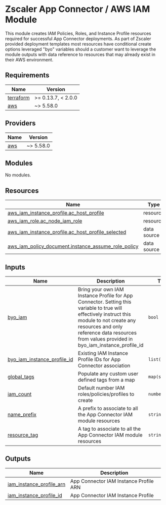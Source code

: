 # Zscaler App Connector / AWS IAM Module

This module creates IAM Policies, Roles, and Instance Profile resources required for successful App Connector deployments. As part of Zscaler provided deployment templates most resources have conditional create options leveraged "byo" variables should a customer want to leverage the module outputs with data reference to resources that may already exist in their AWS environment.

<!-- BEGINNING OF PRE-COMMIT-TERRAFORM DOCS HOOK -->
## Requirements

| Name | Version |
|------|---------|
| <a name="requirement_terraform"></a> [terraform](#requirement\_terraform) | >= 0.13.7, < 2.0.0 |
| <a name="requirement_aws"></a> [aws](#requirement\_aws) | ~> 5.58.0 |

## Providers

| Name | Version |
|------|---------|
| <a name="provider_aws"></a> [aws](#provider\_aws) | ~> 5.58.0 |

## Modules

No modules.

## Resources

| Name | Type |
|------|------|
| [aws_iam_instance_profile.ac_host_profile](https://registry.terraform.io/providers/hashicorp/aws/latest/docs/resources/iam_instance_profile) | resource |
| [aws_iam_role.ac_node_iam_role](https://registry.terraform.io/providers/hashicorp/aws/latest/docs/resources/iam_role) | resource |
| [aws_iam_instance_profile.ac_host_profile_selected](https://registry.terraform.io/providers/hashicorp/aws/latest/docs/data-sources/iam_instance_profile) | data source |
| [aws_iam_policy_document.instance_assume_role_policy](https://registry.terraform.io/providers/hashicorp/aws/latest/docs/data-sources/iam_policy_document) | data source |

## Inputs

| Name | Description | Type | Default | Required |
|------|-------------|------|---------|:--------:|
| <a name="input_byo_iam"></a> [byo\_iam](#input\_byo\_iam) | Bring your own IAM Instance Profile for App Connector. Setting this variable to true will effectively instruct this module to not create any resources and only reference data resources from values provided in byo\_iam\_instance\_profile\_id | `bool` | `false` | no |
| <a name="input_byo_iam_instance_profile_id"></a> [byo\_iam\_instance\_profile\_id](#input\_byo\_iam\_instance\_profile\_id) | Existing IAM Instance Profile IDs for App Connector association | `list(string)` | `null` | no |
| <a name="input_global_tags"></a> [global\_tags](#input\_global\_tags) | Populate any custom user defined tags from a map | `map(string)` | `{}` | no |
| <a name="input_iam_count"></a> [iam\_count](#input\_iam\_count) | Default number IAM roles/policies/profiles to create | `number` | `1` | no |
| <a name="input_name_prefix"></a> [name\_prefix](#input\_name\_prefix) | A prefix to associate to all the App Connector IAM module resources | `string` | `null` | no |
| <a name="input_resource_tag"></a> [resource\_tag](#input\_resource\_tag) | A tag to associate to all the App Connector IAM module resources | `string` | `null` | no |

## Outputs

| Name | Description |
|------|-------------|
| <a name="output_iam_instance_profile_arn"></a> [iam\_instance\_profile\_arn](#output\_iam\_instance\_profile\_arn) | App Connector IAM Instance Profile ARN |
| <a name="output_iam_instance_profile_id"></a> [iam\_instance\_profile\_id](#output\_iam\_instance\_profile\_id) | App Connector IAM Instance Profile |
<!-- END OF PRE-COMMIT-TERRAFORM DOCS HOOK -->
